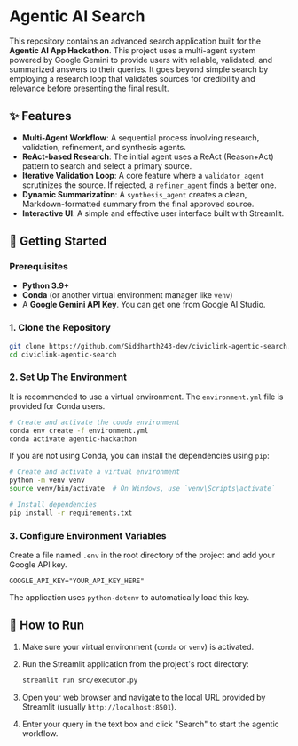 # Agentic AI Search

This repository contains an advanced search application built for the **Agentic AI App Hackathon**. This project uses a multi-agent system powered by Google Gemini to provide users with reliable, validated, and summarized answers to their queries. It goes beyond simple search by employing a research loop that validates sources for credibility and relevance before presenting the final result.

## ✨ Features

- **Multi-Agent Workflow**: A sequential process involving research, validation, refinement, and synthesis agents.
- **ReAct-based Research**: The initial agent uses a ReAct (Reason+Act) pattern to search and select a primary source.
- **Iterative Validation Loop**: A core feature where a `validator_agent` scrutinizes the source. If rejected, a `refiner_agent` finds a better one.
- **Dynamic Summarization**: A `synthesis_agent` creates a clean, Markdown-formatted summary from the final approved source.
- **Interactive UI**: A simple and effective user interface built with Streamlit.

## 🚀 Getting Started

### Prerequisites

- **Python 3.9+**
- **Conda** (or another virtual environment manager like `venv`)
- A **Google Gemini API Key**. You can get one from Google AI Studio.

### 1. Clone the Repository
```bash
git clone https://github.com/Siddharth243-dev/civiclink-agentic-search.git
cd civiclink-agentic-search
```

### 2. Set Up The Environment

It is recommended to use a virtual environment. The `environment.yml` file is provided for Conda users.

```bash
# Create and activate the conda environment
conda env create -f environment.yml
conda activate agentic-hackathon
```

If you are not using Conda, you can install the dependencies using `pip`:
```bash
# Create and activate a virtual environment
python -m venv venv
source venv/bin/activate  # On Windows, use `venv\Scripts\activate`

# Install dependencies
pip install -r requirements.txt
```

### 3. Configure Environment Variables

Create a file named `.env` in the root directory of the project and add your Google API key.

```
GOOGLE_API_KEY="YOUR_API_KEY_HERE"
```
The application uses `python-dotenv` to automatically load this key.

## 🏃 How to Run

1.  Make sure your virtual environment (`conda` or `venv`) is activated.
2.  Run the Streamlit application from the project's root directory:

    ```bash
    streamlit run src/executor.py
    ```

3.  Open your web browser and navigate to the local URL provided by Streamlit (usually `http://localhost:8501`).
4.  Enter your query in the text box and click "Search" to start the agentic workflow.

